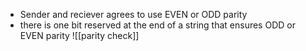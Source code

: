 - Sender and reciever agrees to use EVEN or ODD parity
- there is one bit reserved at the end of a string that ensures ODD or EVEN parity
![[parity check]]